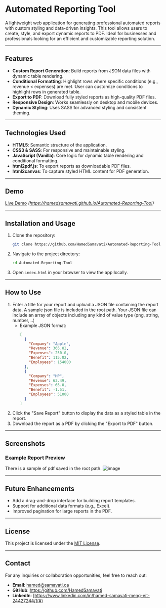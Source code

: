 # Automated Reporting Tool

A lightweight web application for generating professional automated reports with custom styling and data-driven insights. This tool allows users to create, style, and export dynamic reports to PDF. Ideal for businesses and professionals looking for an efficient and customizable reporting solution.

---

## Features

- **Custom Report Generation**: Build reports from JSON data files with dynamic table rendering.
- **Conditional Formatting**: Highlight rows where specific conditions (e.g., revenue < expenses) are met. User can customize conditions to highlight rows in generated table.
- **Export to PDF**: Download fully styled reports as high-quality PDF files.
- **Responsive Design**: Works seamlessly on desktop and mobile devices.
- **Dynamic Styling**: Uses SASS for advanced styling and consistent theming.


---

## Technologies Used

- **HTML5**: Semantic structure of the application.
- **CSS3 & SASS**: For responsive and maintainable styling.
- **JavaScript (Vanilla)**: Core logic for dynamic table rendering and conditional formatting.
- **html2pdf.js**: To export reports as downloadable PDF files.
- **html2canvas**: To capture styled HTML content for PDF generation.

---

## Demo

[Live Demo](#https://hamedsamavati.github.io/Automated-Reporting-Tool) *(https://hamedsamavati.github.io/Automated-Reporting-Tool)*

---

## Installation and Usage

1. Clone the repository:
   ```bash
   git clone https://github.com/HamedSamavati/Automated-Reporting-Tool.git
   ```
2. Navigate to the project directory:
   ```bash
   cd Automated-Reporting-Tool
   ```
3. Open `index.html` in your browser to view the app locally.

---

## How to Use

1. Enter a title for your report and upload a JSON file containing the report data. A sample json file is included in the root path. Your JSON file can include an array of objects including any kind of value type (png, string, number, ..)
   - Example JSON format:
     ```json
     [
       {
         "Company": "Apple",
         "Revenue": 365.82,
         "Expenses": 250.0,
         "Benefit": 115.82,
         "Employees": 154000
       },
       {
         "Company": "HP",
         "Revenue": 63.49,
         "Expenses": 65.0,
         "Benefit": -1.51,
         "Employees": 51000
       }
     ]
     ```
2. Click the "Save Report" button to display the data as a styled table in the report.
3. Download the report as a PDF by clicking the "Export to PDF" button.

---

## Screenshots

### Example Report Preview
There is a sample of pdf saved in the root path.
![image](https://github.com/user-attachments/assets/74b9fbd3-3af3-42e9-9eb3-1f53b32c67ae)

---

## Future Enhancements

- Add a drag-and-drop interface for building report templates.
- Support for additional data formats (e.g., Excel).
- Improved pagination for large reports in the PDF.

---

## License

This project is licensed under the [MIT License](LICENSE).

---

## Contact

For any inquiries or collaboration opportunities, feel free to reach out:
- **Email**: hamed@samavati.ca
- **GitHub**: https://github.com/HamedSamavati
- **LinkedIn**: [https://www.linkedin.com/in/hamed-samavati-meng-eit-24427244/](#)

